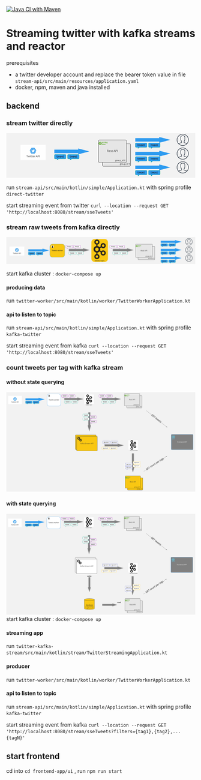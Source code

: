 [![Java CI with Maven](https://github.com/nicolasbelfis/http-streaming-from-kafka/actions/workflows/maven.yml/badge.svg)](https://github.com/nicolasbelfis/http-streaming-from-kafka/actions/workflows/maven.yml)
# Streaming twitter with kafka streams and reactor

prerequisites
- a twitter developer account and replace the bearer token value in file `stream-api/src/main/resources/application.yaml`
- docker, npm, maven and java installed

## backend

### stream twitter directly
![img.png](img.png)

run `stream-api/src/main/kotlin/simple/Application.kt` with spring profile `direct-twitter`

start streaming event from twitter `curl --location --request GET 'http://localhost:8080/stream/sseTweets'`

### stream raw tweets from kafka directly
![img_2.png](img_2.png)

start kafka cluster : `docker-compose up`

#### producing data
run `twitter-worker/src/main/kotlin/worker/TwitterWorkerApplication.kt`

#### api to listen to topic
run `stream-api/src/main/kotlin/simple/Application.kt` with spring profile `kafka-twitter`

start streaming event from kafka `curl --location --request GET 'http://localhost:8080/stream/sseTweets'`


### count tweets per tag with kafka stream
#### without state querying
![img_3.png](img_3.png)

#### with state querying
![img_4.png](img_4.png)
start kafka cluster : `docker-compose up`

#### streaming app
run `twitter-kafka-stream/src/main/kotlin/stream/TwitterStreamingApplication.kt`

#### producer
run `twitter-worker/src/main/kotlin/worker/TwitterWorkerApplication.kt`

#### api to listen to topic
run `stream-api/src/main/kotlin/simple/Application.kt` with spring profile `kafka-twitter`

start streaming event from kafka `curl --location --request GET 'http://localhost:8080/stream/sseTweets?filters={tag1},{tag2},...{tagN}'`




## start frontend
cd into `cd frontend-app/ui` , run `npm run start`
